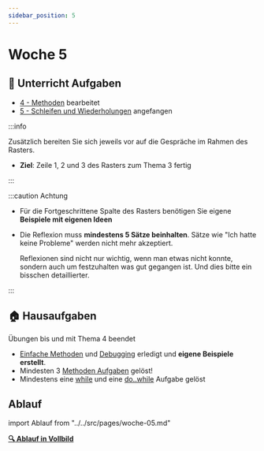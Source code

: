 ```yaml
---
sidebar_position: 5
---
```


# Woche 5

<div class="grid"><div>

## :school: Unterricht Aufgaben
- [4 - Methoden](../4a-methoden-fehleranalyse/index.md) bearbeitet
- [5 - Schleifen und Wiederholungen](../5a-while) angefangen

:::info

Zusätzlich bereiten Sie sich jeweils vor auf die Gespräche im Rahmen des
Rasters.

- **Ziel**: Zeile 1, 2 und 3 des Rasters zum Thema 3 fertig

:::

:::caution Achtung

- Für die Fortgeschrittene Spalte des Rasters benötigen Sie eigene **Beispiele
  mit eigenen Ideen**
- Die Reflexion muss **mindestens 5 Sätze beinhalten**. Sätze wie "Ich hatte
  keine Probleme" werden nicht mehr akzeptiert.

  Reflexionen sind nicht nur wichtig, wenn man etwas nicht konnte, sondern auch
  um festzuhalten was gut gegangen ist. Und dies bitte ein bisschen
  detaillierter.

:::

</div><div>

## :house: Hausaufgaben

Übungen bis und mit Thema 4 beendet

- [Einfache Methoden](../4a-methoden-fehleranalyse/einfache-methode.md) und
  [Debugging](../4a-methoden-fehleranalyse/debugging.md) erledigt und **eigene
  Beispiele erstellt**.
- Mindesten 3 [Methoden Aufgaben](../4a-methoden-fehleranalyse/aufgaben.md)
  gelöst!
- Mindestens eine [while](../5a-while/while.md) und eine [do..while](../5a-while/dowhile.md) Aufgabe gelöst

</div></div>

## Ablauf

import Ablauf from "../../src/pages/woche-05.md"

<Ablauf />

**[:mag: Ablauf in Vollbild](pathname:///woche-05)**
